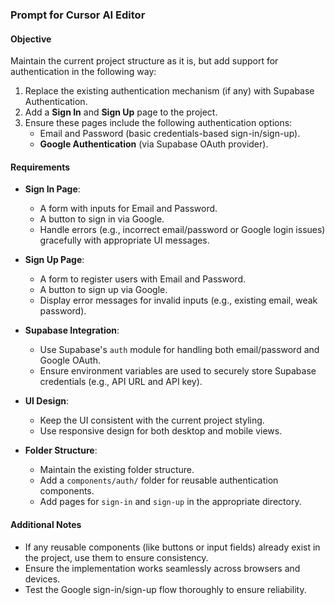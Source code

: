 ### Prompt for Cursor AI Editor

#### **Objective**
Maintain the current project structure as it is, but add support for authentication in the following way:

1. Replace the existing authentication mechanism (if any) with Supabase Authentication.
2. Add a **Sign In** and **Sign Up** page to the project.
3. Ensure these pages include the following authentication options:
   - Email and Password (basic credentials-based sign-in/sign-up).
   - **Google Authentication** (via Supabase OAuth provider).

#### **Requirements**
- **Sign In Page**:
  - A form with inputs for Email and Password.
  - A button to sign in via Google.
  - Handle errors (e.g., incorrect email/password or Google login issues) gracefully with appropriate UI messages.

- **Sign Up Page**:
  - A form to register users with Email and Password.
  - A button to sign up via Google.
  - Display error messages for invalid inputs (e.g., existing email, weak password).

- **Supabase Integration**:
  - Use Supabase's `auth` module for handling both email/password and Google OAuth.
  - Ensure environment variables are used to securely store Supabase credentials (e.g., API URL and API key).

- **UI Design**:
  - Keep the UI consistent with the current project styling.
  - Use responsive design for both desktop and mobile views.

- **Folder Structure**:
  - Maintain the existing folder structure.
  - Add a `components/auth/` folder for reusable authentication components.
  - Add pages for `sign-in` and `sign-up` in the appropriate directory.

#### **Additional Notes**
- If any reusable components (like buttons or input fields) already exist in the project, use them to ensure consistency.
- Ensure the implementation works seamlessly across browsers and devices.
- Test the Google sign-in/sign-up flow thoroughly to ensure reliability.
